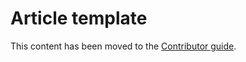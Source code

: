 # Article template

This content has been moved to the [Contributor guide](/contribute/dotnet-style-guide).
